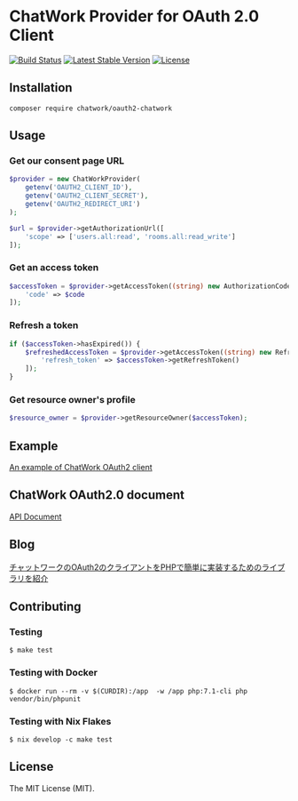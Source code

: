 # ChatWork Provider for OAuth 2.0 Client

[![Build Status](https://github.com/chatwork/oauth2-chatwork-php/actions/workflows/ci.yml/badge.svg)](https://github.com/chatwork/oauth2-chatwork-php/actions/workflows/ci.yml)
[![Latest Stable Version](https://poser.pugx.org/chatwork/oauth2-chatwork/version)](https://packagist.org/packages/chatwork/oauth2-chatwork)
[![License](https://poser.pugx.org/chatwork/oauth2-chatwork/license)](https://packagist.org/packages/chatwork/oauth2-chatwork)


## Installation

```
composer require chatwork/oauth2-chatwork
```


## Usage

### Get our consent page URL

```php
$provider = new ChatWorkProvider(
    getenv('OAUTH2_CLIENT_ID'),
    getenv('OAUTH2_CLIENT_SECRET'),
    getenv('OAUTH2_REDIRECT_URI')
);

$url = $provider->getAuthorizationUrl([
    'scope' => ['users.all:read', 'rooms.all:read_write']
]);
```

### Get an access token 

```php
$accessToken = $provider->getAccessToken((string) new AuthorizationCode(), [
    'code' => $code
]);
```

### Refresh a token 

```php
if ($accessToken->hasExpired()) {
    $refreshedAccessToken = $provider->getAccessToken((string) new RefreshToken(), [
        'refresh_token' => $accessToken->getRefreshToken()
    ]);
}
```

### Get resource owner's profile

```php
$resource_owner = $provider->getResourceOwner($accessToken);
```

## Example

[An example of ChatWork OAuth2 client](https://github.com/ada-u/chatwork-oauth2-client-example)

## ChatWork OAuth2.0 document

[API Document](http://developer.chatwork.com/ja/oauth.html)

## Blog

[チャットワークのOAuth2のクライアントをPHPで簡単に実装するためのライブラリを紹介](http://creators-note.chatwork.com/entry/2017/12/15/104133)

## Contributing

### Testing

```
$ make test
```

### Testing with Docker

```
$ docker run --rm -v $(CURDIR):/app  -w /app php:7.1-cli php vendor/bin/phpunit
```

### Testing with Nix Flakes

```
$ nix develop -c make test
```

## License

The MIT License (MIT).
